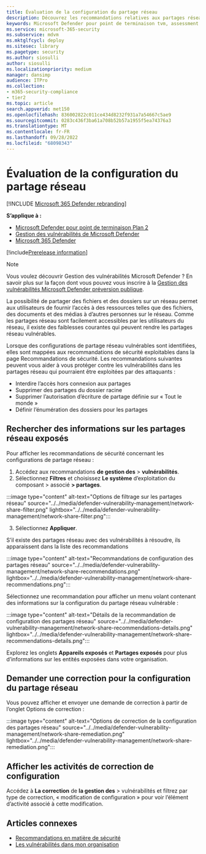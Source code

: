 ```yaml
---
title: Évaluation de la configuration du partage réseau
description: Découvrez les recommandations relatives aux partages réseau dans votre environnement par le biais de la gestion des vulnérabilités.
keywords: Microsoft Defender pour point de terminaison tvm, assessment tvm, threat & vulnerability management, vulnerable CVE, mdvm, Gestion des vulnérabilités Microsoft Defender
ms.service: microsoft-365-security
ms.subservice: mdvm
ms.mktglfcycl: deploy
ms.sitesec: library
ms.pagetype: security
ms.author: siosulli
author: siosulli
ms.localizationpriority: medium
manager: dansimp
audience: ITPro
ms.collection:
- m365-security-compliance
- tier2
ms.topic: article
search.appverid: met150
ms.openlocfilehash: 836002822c011ce434d8232f931a7a54667c5ae9
ms.sourcegitcommit: 0283c436f3ba61a708b52b57a1955f5ea74376a3
ms.translationtype: MT
ms.contentlocale: fr-FR
ms.lasthandoff: 09/28/2022
ms.locfileid: "68098343"
---
```

# <a name="network-share-configuration-assessment"></a>Évaluation de la configuration du partage réseau

[!INCLUDE [Microsoft 365 Defender rebranding](../../includes/microsoft-defender.md)]

**S’applique à :**

- [Microsoft Defender pour point de terminaison Plan 2](https://go.microsoft.com/fwlink/?linkid=2154037)
- [Gestion des vulnérabilités de Microsoft Defender](index.yml)
- [Microsoft 365 Defender](https://go.microsoft.com/fwlink/?linkid=2118804)

[!include[Prerelease information](../../includes/prerelease.md)]

>[!Note]
> Vous voulez découvrir Gestion des vulnérabilités Microsoft Defender ? En savoir plus sur la façon dont vous pouvez vous inscrire à la [Gestion des vulnérabilités Microsoft Defender préversion publique](../defender-vulnerability-management/get-defender-vulnerability-management.md).

La possibilité de partager des fichiers et des dossiers sur un réseau permet aux utilisateurs de fournir l’accès à des ressources telles que des fichiers, des documents et des médias à d’autres personnes sur le réseau. Comme les partages réseau sont facilement accessibles par les utilisateurs du réseau, il existe des faiblesses courantes qui peuvent rendre les partages réseau vulnérables.

Lorsque des configurations de partage réseau vulnérables sont identifiées, elles sont mappées aux recommandations de sécurité exploitables dans la page Recommandations de sécurité. Les recommandations suivantes peuvent vous aider à vous protéger contre les vulnérabilités dans les partages réseau qui pourraient être exploitées par des attaquants :

- Interdire l’accès hors connexion aux partages
- Supprimer des partages du dossier racine
- Supprimer l’autorisation d’écriture de partage définie sur « Tout le monde »
- Définir l’énumération des dossiers pour les partages

## <a name="find-information-about-exposed-network-shares"></a>Rechercher des informations sur les partages réseau exposés

Pour afficher les recommandations de sécurité concernant les configurations de partage réseau :

1. Accédez aux recommandations **de gestion des** > **vulnérabilités**.
2. Sélectionnez **Filtres** et choisissez **Le système** d’exploitation du composant  >  associé **> partages**.

:::image type="content" alt-text="Options de filtrage sur les partages réseau" source="../../media/defender-vulnerability-management/network-share-filter.png" lightbox="../../media/defender-vulnerability-management/network-share-filter.png":::

3. Sélectionnez **Appliquer**.

S’il existe des partages réseau avec des vulnérabilités à résoudre, ils apparaissent dans la liste des recommandations

:::image type="content" alt-text="Recommandations de configuration des partages réseau" source="../../media/defender-vulnerability-management/network-share-recommendations.png" lightbox="../../media/defender-vulnerability-management/network-share-recommendations.png":::

Sélectionnez une recommandation pour afficher un menu volant contenant des informations sur la configuration du partage réseau vulnérable :

:::image type="content" alt-text="Détails de la recommandation de configuration des partages réseau" source="../../media/defender-vulnerability-management/network-share-recommendations-details.png" lightbox="../../media/defender-vulnerability-management/network-share-recommendations-details.png":::

Explorez les onglets **Appareils exposés** et **Partages exposés** pour plus d’informations sur les entités exposées dans votre organisation.

## <a name="request-remediation-for-the-network-share-configuration"></a>Demander une correction pour la configuration du partage réseau

Vous pouvez afficher et envoyer une demande de correction à partir de l’onglet Options de correction :

:::image type="content" alt-text="Options de correction de la configuration des partages réseau" source="../../media/defender-vulnerability-management/network-share-remediation.png" lightbox="../../media/defender-vulnerability-management/network-share-remediation.png":::

## <a name="view-configuration-remediation-activities"></a>Afficher les activités de correction de configuration

Accédez à **La correction** de **la gestion des** >  vulnérabilités et filtrez par type de correction, « modification de configuration » pour voir l’élément d’activité associé à cette modification.

## <a name="related-articles"></a>Articles connexes

- [Recommandations en matière de sécurité](tvm-security-recommendation.md)
- [Les vulnérabilités dans mon organisation](tvm-weaknesses.md)